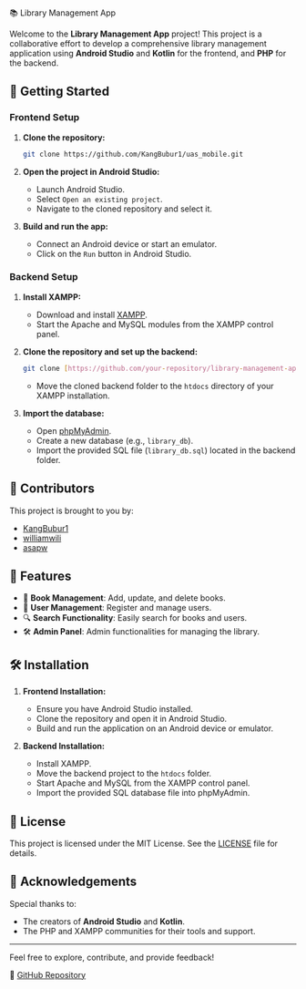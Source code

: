 📚 Library Management App

Welcome to the **Library Management App** project! This project is a collaborative effort to develop a comprehensive library management application using **Android Studio** and **Kotlin** for the frontend, and **PHP** for the backend.

## 🚀 Getting Started

### Frontend Setup

1. **Clone the repository:**
    ```bash
    git clone https://github.com/KangBubur1/uas_mobile.git
    ```
2. **Open the project in Android Studio:**
    - Launch Android Studio.
    - Select `Open an existing project`.
    - Navigate to the cloned repository and select it.

3. **Build and run the app:**
    - Connect an Android device or start an emulator.
    - Click on the `Run` button in Android Studio.

### Backend Setup

1. **Install XAMPP:**
    - Download and install [XAMPP](https://www.apachefriends.org/index.html).
    - Start the Apache and MySQL modules from the XAMPP control panel.

2. **Clone the repository and set up the backend:**
    ```bash
    git clone [https://github.com/your-repository/library-management-app](https://github.com/KangBubur1/uas_mobile)-backend.git
    ```
    - Move the cloned backend folder to the `htdocs` directory of your XAMPP installation.

3. **Import the database:**
    - Open [phpMyAdmin](http://localhost/phpmyadmin/).
    - Create a new database (e.g., `library_db`).
    - Import the provided SQL file (`library_db.sql`) located in the backend folder.

## 🔗 Contributors

This project is brought to you by:

- [KangBubur1](https://github.com/KangBubur1)
- [williamwili](https://github.com/williamwili)
- [asapw](https://github.com/asapw)

## 🌟 Features

- 📖 **Book Management**: Add, update, and delete books.
- 👥 **User Management**: Register and manage users.
- 🔍 **Search Functionality**: Easily search for books and users.
- 🛠️ **Admin Panel**: Admin functionalities for managing the library.

## 🛠️ Installation

1. **Frontend Installation:**
    - Ensure you have Android Studio installed.
    - Clone the repository and open it in Android Studio.
    - Build and run the application on an Android device or emulator.

2. **Backend Installation:**
    - Install XAMPP.
    - Move the backend project to the `htdocs` folder.
    - Start Apache and MySQL from the XAMPP control panel.
    - Import the provided SQL database file into phpMyAdmin.

## 📝 License

This project is licensed under the MIT License. See the [LICENSE](LICENSE) file for details.

## 🙌 Acknowledgements

Special thanks to:
- The creators of **Android Studio** and **Kotlin**.
- The PHP and XAMPP communities for their tools and support.

---

Feel free to explore, contribute, and provide feedback!

🔗 [GitHub Repository]((https://github.com/KangBubur1/uas_mobile))
```
